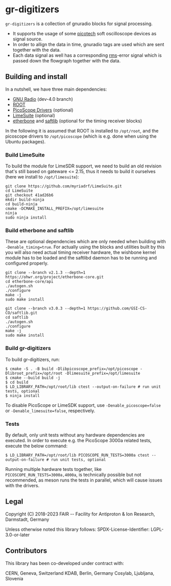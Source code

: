 # gr-digitizers

`gr-digitizers` is a collection of gnuradio blocks for signal processing.

- It supports the usage of some [picotech](https://www.picotech.com/) soft oscilloscope devices as signal source.
- In order to allign the data in time, gnuradio tags are used which are sent together with the data.
- Each data signal as well has a corresponding [rms](https://en.wikipedia.org/wiki/Root_mean_square)-error signal which is passed down the flowgraph together with the data.

## Building and install

In a nutshell, we have three main dependencies:

 - [GNU Radio](https://www.gnuradio.org/) (dev-4.0 branch)
 - [ROOT](https://root.cern/)
 - [PicoScope Drivers](https://www.picotech.com/downloads/linux) (optional)
 - [LimeSuite](https://github.com/myriadrf/LimeSuite) (optional)
 - [etherbone](https://ohwr.org/project/etherbone-core/tree/master/api) and [saftlib](https://github.com/GSI-CS-CO/saftlib) (optional for the timing receiver blocks)

In the following it is assumed that ROOT is installed to `/opt/root`, and the picoscope drivers
to `/opt/picoscope` (which is e.g. done when using the Ubuntu packages).

### Build LimeSuite

To build the module for LimeSDR support, we need to build an old revision that's still based on gateware <= 2.15, thus
it needs to build it ourselves (here we install to `/opt/limesuite`):

```shell
git clone https://github.com/myriadrf/LimeSuite.git
cd LimeSuite
git checkout 41ad26b6
mkdir build-ninja
cd build-ninja
cmake -DCMAKE_INSTALL_PREFIX=/opt/limesuite
ninja
sudo ninja install
```

### Build etherbone and saftlib
These are optional dependencies which are only needed when building with `-Denable_timing=true`.
For actually using the blocks and utilities built by this you will also need actual timing receiver hardware, the
wishbone kernel module has to be loaded and the saftlibd daemon has to be running and configured properly.

```shell
git clone --branch v2.1.3 --depth=1 https://ohwr.org/project/etherbone-core.git
cd etherbone-core/api
./autogen.sh
./configure
make -j
sudo make install
```

```shell
git clone --branch v3.0.3 --depth=1 https://github.com/GSI-CS-CO/saftlib.git
cd saftlib
./autogen.sh
./configure 
make -j
sudo make install
```

### Build gr-digitizers

To build gr-digitizers, run:

```shell
$ cmake -S . -B build -Dlibpicoscope_prefix=/opt/picoscope -Dlibroot_prefix=/opt/root -Dlimesuite_prefix=/opt/limesuite
$ cmake --build build -j
$ cd build
$ LD_LIBRARY_PATH=/opt/root/lib ctest --output-on-failure # run unit tests, optional
$ ninja install
```

To disable PicoScope or LimeSDK support, use `-Denable_picoscope=false` or `-Denable_limesuite=false`, respectively.

### Tests

By default, only unit tests without any hardware dependencies are executed. In order to execute e.g. the PicoScope 3000a
related tests, execute the below command:

```shell
$ LD_LIBRARY_PATH=/opt/root/lib PICOSCOPE_RUN_TESTS=3000a ctest --output-on-failure # run unit tests, optional
```

Running multiple hardware tests together, like `PICOSCOPE_RUN_TESTS=3000a,4000a`, is technically possible
but not recommended, as meson runs the tests in parallel, which will cause issues with the drivers.

## Legal

Copyright (C) 2018-2023 FAIR -- Facility for Antiproton & Ion Research, Darmstadt, Germany

Unless otherwise noted this library follows:
SPDX-License-Identifier: LGPL-3.0-or-later

## Contributors

This library has been co-developed under contract with:

CERN, Geneva, Switzerland
KDAB, Berlin, Germany
Cosylab, Ljubljana, Slovenia
